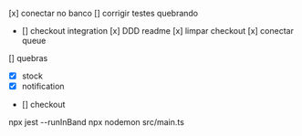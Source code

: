 [x] conectar no banco
[] corrigir testes quebrando
  - [] checkout integration
[x] DDD readme
[x] limpar checkout
[x] conectar queue

[] quebras
- [x] stock
- [x] notification
- [] checkout

npx jest --runInBand
npx nodemon src/main.ts